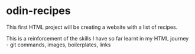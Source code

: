 # odin-recipes

This first HTML project will be creating a website with a list of recipes.

This is a reinforcement of the skills I have so far learnt in my HTML journey - git commands, images, boilerplates, links
